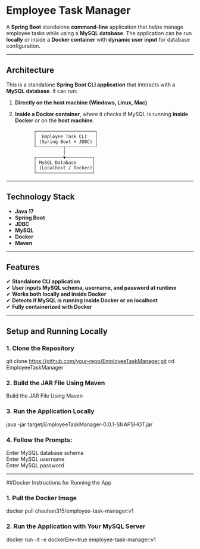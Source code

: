 # Employee Task Manager

A **Spring Boot** standalone **command-line** application that helps manage employee tasks while using a **MySQL database**. The application can be run **locally** or inside a **Docker container** with **dynamic user input** for database configuration.

---

## Architecture

This is a standalone **Spring Boot CLI application** that interacts with a **MySQL database**. It can run:
1. **Directly on the host machine (Windows, Linux, Mac)**
2. **Inside a Docker container**, where it checks if MySQL is running **inside Docker** or on the **host machine**.

              ┌──────────────────────┐
              │  Employee Task CLI   │
              │ (Spring Boot + JDBC) │
              └──────────┬───────────┘
                         │
              ┌──────────▼──────────┐
              │ MySQL Database      │
              │ (Localhost / Docker)│
              └─────────────────────┘


---

## Technology Stack

- **Java 17**
- **Spring Boot**
- **JDBC**
- **MySQL**
- **Docker**
- **Maven**

---

## Features

✔ **Standalone CLI application**  
✔ **User inputs MySQL schema, username, and password at runtime**  
✔ **Works both locally and inside Docker**  
✔ **Detects if MySQL is running inside Docker or on localhost**  
✔ **Fully containerized with Docker**  

---

## Setup and Running Locally

### 1. Clone the Repository

git clone https://github.com/your-repo/EmployeeTaskManager.git
cd EmployeeTaskManager

### 2. Build the JAR File Using Maven

Build the JAR File Using Maven

### 3. Run the Application Locally

java -jar target/EmployeeTaskManager-0.0.1-SNAPSHOT.jar

### 4. Follow the Prompts:

Enter MySQL database schema <br>
Enter MySQL username <br>
Enter MySQL password <br> 

<hr>

##Docker Instructions for Running the App

### 1. Pull the Docker Image
docker pull chauhan315/employee-task-manager:v1

### 2. Run the Application with Your MySQL Server
docker run -it -e dockerEnv=true employee-task-manager:v1
